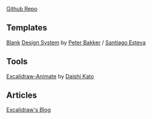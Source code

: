 [Github Repo](https://github.com/excalidraw/excalidraw)

## Templates
[Blank](https://excalidraw.com/)
[Design System](https://excalidraw.com/#json=4743683542876160,1cr8KgwGc_olsNMMykpCrw) by [Peter Bakker](https://twitter.com/mapbakery) / [Santiago Esteva](https://twitter.com/sesteva) 

## Tools
[Excalidraw-Animate](http://dai-shi.github.io/excalidraw-animate) by [Daishi Kato](https://twitter.com/dai_shi)

## Articles
[Excalidraw's Blog](https://blog.excalidraw.com)
